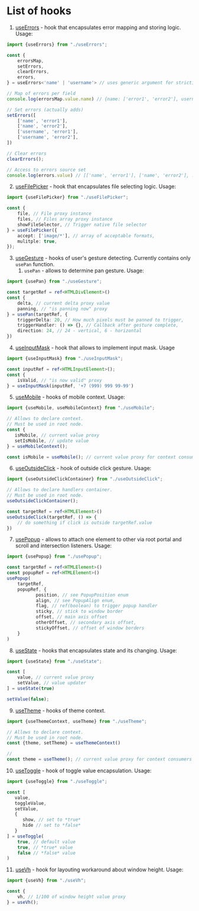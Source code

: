 # List of hooks

1. [useErrors](./useErrors.ts) - hook that encapsulates error mapping and storing logic. Usage:
```typescript
import {useErrors} from "./useErrors";

const {
    errorsMap,
    setErrors,
    clearErrors,
    errors,
} = useErrors<'name' | 'username'> // uses generic argument for stricting possible fields

// Map of errors per field
console.log(errorsMap.value.name) // {name: ['error1', 'error2'], username: ['error1', 'error2']}

// Set errors (actually adds)
setErrors([
    ['name', 'error1'],
    ['name', 'error2'],
    ['username', 'error1'],
    ['username', 'error2'],
])

// Clear errors
clearErrors();

// Access to errors source set
console.log(errors.value) // [['name', 'error1'], ['name', 'error2'], ...etc]
```

2. [useFilePicker](./useFilePicker.ts) - hook that encapsulates file selecting logic. Usage:
```ts
import {useFilePicker} from "./useFilePicker";

const {
    file, // File proxy instance
    files, // Files array proxy instance
    showFileSelector, // Trigger native file selector
} = useFilePicker({
    accept: ['image/*'], // array of acceptable formats,
    mulitple: true,
});
```

3. [useGesture](./useGesture.ts) - hooks of user's gesture detecting. Currently contains only `usePan` function. 
   1. `usePan` - allows to determine pan gesture. Usage:
```ts
import {usePan} from "./useGesture";

const targetRef = ref<HTMLDivElement>()
const {
    delta, // current delta proxy value
    panning, // "is panning now" proxy
} = usePan(targetRef, {
    triggerDelta: 20, // How much pixels must be panned to trigger,
    triggerHandler: () => {}, // Callback after gesture complete,
    direction: 24, // 24 - vertical, 6 - horizontal
})
```

4. [useInputMask](./useInputMask.ts) - hook that allows to implement input mask. Usage
```typescript
import {useInputMask} from "./useInputMask";

const inputRef = ref<HTMLInputElement>();
const {
    isValid, // "is now valid" proxy
} = useInputMask(inputRef, '+7 (999) 999 99-99')
```

5. [useMobile](./useMobile.ts) - hooks of mobile context. Usage:
```typescript
import {useMobile, useMobileContext} from "./useMobile";

// Allows to declare context.
// Must be used in root node.
const {
   isMobile, // current value proxy
   setIsMobile, // update value
} = useMobileContext();

const isMobile = useMobile(); // current value proxy for context consumers
```

6. [useOutsideClick](./useOutsideClick.ts) - hook of outside click gesture. Usage:
```typescript
import {useOutsideClickContainer} from "./useOutsideClick";

// Allows to declare handlers container.
// Must be used in root node.
useOutsideClickContainer();

const targetRef = ref<HTMLElement>()
useOutsideClick(targetRef, () => {
    // do something if click is outside targetRef.value
})
```

7. [usePopup](./usePopup.ts) - allows to attach one element to other via root portal and scroll and intersection listeners. Usage:

```typescript
import {usePopup} from "./usePopup";

const targetRef = ref<HTMLElement>()
const popupRef = ref<HTMLElement>()
usePopup(
    targetRef,
    popupRef, {
           position, // see PopupPosition enum
           align, // see PopupAlign enum,
           flag, // ref(boolean) to trigger popup handler
           sticky, // stick to window border
           offset, // main axis offset
           otherOffset, // secondary axis offset,
           stickyOffset, // offset of window borders       
    }    
)
```

8. [useState](./useState.ts) - hooks that encapsulates state and its changing. Usage:
```typescript
import {useState} from "./useState";

const [
    value, // current value proxy
    setValue, // value updater
] = useState(true)

setValue(false);
```

9. [useTheme](./useTheme.ts) - hooks of theme context.

```typescript
import {useThemeContext, useTheme} from "./useTheme";

// Allows to declare context.
// Must be used in root node.
const {theme, setTheme} = useThemeContext()

//
const theme = useTheme(); // current value proxy for context consumers
```

10. [useToggle](./useToggle.ts) - hook of toggle value encapsulation. Usage:

```typescript
import {useToggle} from "./useToggle";

const [
   value,
   toggleValue,
   setValue,
   {
      show, // set to *true*
      hide // set to *false*
   }
] = useToggle(
    true, // default value
    true, // *true* value
    false // *false* value
)
```

11. [useVh](./useVh.ts) - hook for layouting workaround about window height. Usage:

```typescript
import {useVh} from "./useVh";

const {
    vh, // 1/100 of window height value proxy
} = useVh();
```